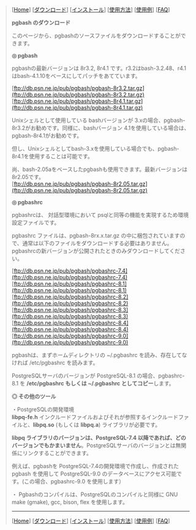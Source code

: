 > \[[Home](index-j.html)\] \[[ダウンロード](download-j.html)\] \[[インストール](install-j.html)\] \[[使用方法](usage-j.html)\] \[[使用例](example-j.html)\] \[[FAQ](faq-j.html)\]
> 
>   
> **pgbash のダウンロード**  
> 
>   
> 
> このページから、pgbashのソースファイルをダウンロードすることができます。
> 
>   
>   
> 
> **◎ pgbash**  
> 
> pgbashの最新バージョンは 8r3.2, 8r4.1 です。r3.2はbash-3.2.48、r4.1 はbash-4.1.10をベースにしてパッチをあてています。  
>   
> [ftp://db.psn.ne.jp/pub/pgbash/pgbash-8r3.2.tar.gz](ftp://db.psn.ne.jp/pub/pgbash/pgbash-8r3.2.tar.gz)  
> [ftp://db.psn.ne.jp/pub/pgbash/pgbash-8r4.1.tar.gz](ftp://db.psn.ne.jp/pub/pgbash/pgbash-8r4.1.tar.gz)  
>   
> Unixシェルとして使用している bashバージョンが 3.xの場合、pgbash-8r3.2がお勧めです。同様に、bashバージョン 4.1を使用している場合は、pgbash-8r4.1がお勧めです。  
>   
> 但し、Unixシェルとしてbash-3.xを使用している場合でも、pgbash-8r4.1を使用することは可能です。  
>   
> 尚、bash-2.05aをベースしたpgbashも使用できます。最新バージョンは 8r2.05です。  
> [ftp://db.psn.ne.jp/pub/pgbash/pgbash-8r2.05.tar.gz](ftp://db.psn.ne.jp/pub/pgbash/pgbash-8r2.05.tar.gz)  
> 
>   
> **◎ pgbashrc**  
> 
> pgbashrcは、 対話型環境において psqlと同等の機能を実現するため環境設定ファイルです。  
>   
> pgbashrc ファイルは、pgbash-8rx.x.tar.gz の中に梱包されていますので、通常は以下のファイルをダウンロードする必要はありません。pgbashrcの新バージョンが公開されたときのみダウンロードしてください。  
>   
> [ftp://db.psn.ne.jp/pub/pgbash/pgbashrc-7.4](ftp://db.psn.ne.jp/pub/pgbash/pgbashrc-7.4)  
> [ftp://db.psn.ne.jp/pub/pgbash/pgbashrc-8.1](ftp://db.psn.ne.jp/pub/pgbash/pgbashrc-8.1)  
> [ftp://db.psn.ne.jp/pub/pgbash/pgbashrc-8.2](ftp://db.psn.ne.jp/pub/pgbash/pgbashrc-8.2)  
> [ftp://db.psn.ne.jp/pub/pgbash/pgbashrc-8.3](ftp://db.psn.ne.jp/pub/pgbash/pgbashrc-8.3)  
> [ftp://db.psn.ne.jp/pub/pgbash/pgbashrc-8.4](ftp://db.psn.ne.jp/pub/pgbash/pgbashrc-8.4)  
> [ftp://db.psn.ne.jp/pub/pgbash/pgbashrc-9.0](ftp://db.psn.ne.jp/pub/pgbash/pgbashrc-9.0)  
>   
> pgbashは、まずホームディレクトリの ~/.pgbashrc を読み、存在してなければ /etc/pgbashrc を読みます。  
>   
> PostgreSQLサーバのバージョンが PostgreSQL-8.1 の場合、pgbashrc-8.1 を **/etc/pgbashrc もしくは ~/.pgbashrc としてコピー**します。
> 
>   
>   
> **◎ その他のツール**  
> 
> ・PostgreSQLの開発環境  
> **libpq-fe.h** インクルードファイルおよびそれが参照するインクルードファイルと、**libpq.so** (もしくは **libpq.a**) ライブラリが必要です。  
>   
> **libpq ライブラリのバージョンは、PostgreSQL-7.4 以降であれば、どのバージョンでもかまいません**。PostgreSQLサーバのバージョンとは無関係にリンクすることができます。  
>   
> 例えば、pgbashを PostgreSQL-7.4の開発環境で作成し、作成された pgbash を使用して PostgreSQL-9.0 のデータベースにアクセス可能です。(この場合、pgbashrc-9.0 を使用します）  
>   
> ・ Pgbashのコンパイルは、PostgreSQLのコンパイルと同様に GNU make (gmake), gcc, bison, flex を使用します。  
>   
> 
> * * *
> 
> \[[Home](index-j.html)\] \[[ダウンロード](download-j.html)\] \[[インストール](install-j.html)\] \[[使用方法](usage-j.html)\] \[[使用例](example-j.html)\] \[[FAQ](faq-j.html)\]
> 
>